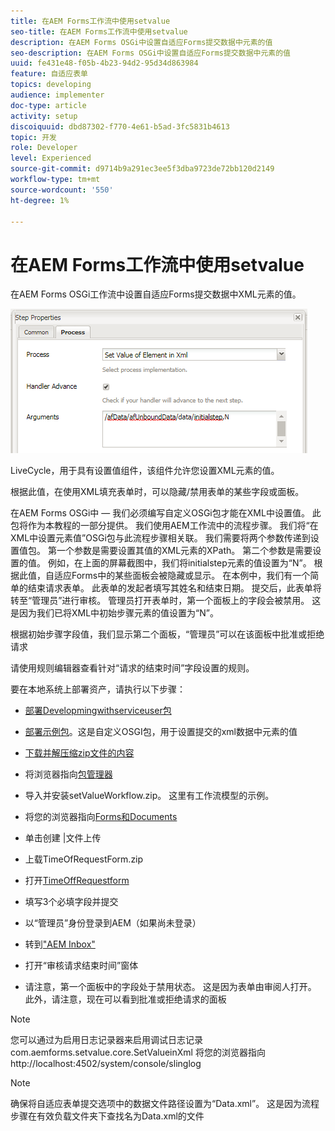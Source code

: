 ```yaml
---
title: 在AEM Forms工作流中使用setvalue
seo-title: 在AEM Forms工作流中使用setvalue
description: 在AEM Forms OSGi中设置自适应Forms提交数据中元素的值
seo-description: 在AEM Forms OSGi中设置自适应Forms提交数据中元素的值
uuid: fe431e48-f05b-4b23-94d2-95d34d863984
feature: 自适应表单
topics: developing
audience: implementer
doc-type: article
activity: setup
discoiquuid: dbd87302-f770-4e61-b5ad-3fc5831b4613
topic: 开发
role: Developer
level: Experienced
source-git-commit: d9714b9a291ec3ee5f3dba9723de72bb120d2149
workflow-type: tm+mt
source-wordcount: '550'
ht-degree: 1%

---
```



# 在AEM Forms工作流中使用setvalue

在AEM Forms OSGi工作流中设置自适应Forms提交数据中XML元素的值。

![SetValue](assets/setvalue.png)

LiveCycle，用于具有设置值组件，该组件允许您设置XML元素的值。

根据此值，在使用XML填充表单时，可以隐藏/禁用表单的某些字段或面板。

在AEM Forms OSGi中 — 我们必须编写自定义OSGi包才能在XML中设置值。 此包将作为本教程的一部分提供。
我们使用AEM工作流中的流程步骤。 我们将“在XML中设置元素值”OSGi包与此流程步骤相关联。
我们需要将两个参数传递到设置值包。 第一个参数是需要设置其值的XML元素的XPath。 第二个参数是需要设置的值。
例如，在上面的屏幕截图中，我们将initialstep元素的值设置为“N”。
根据此值，自适应Forms中的某些面板会被隐藏或显示。
在本例中，我们有一个简单的结束请求表单。 此表单的发起者填写其姓名和结束日期。 提交后，此表单将转至“管理员”进行审核。 管理员打开表单时，第一个面板上的字段会被禁用。 这是因为我们已将XML中初始步骤元素的值设置为“N”。

根据初始步骤字段值，我们显示第二个面板，“管理员”可以在该面板中批准或拒绝请求

请使用规则编辑器查看针对“请求的结束时间”字段设置的规则。

要在本地系统上部署资产，请执行以下步骤：

* [部署Developmingwithserviceuser包](/help/forms/assets/common-osgi-bundles/DevelopingWithServiceUser.jar)

* [部署示例包](/help/forms/assets/common-osgi-bundles/SetValueApp.core-1.0-SNAPSHOT.jar)。这是自定义OSGI包，用于设置提交的xml数据中元素的值

* [下载并解压缩zip文件的内容](assets/setvalueassets.zip)
* 将浏览器指向[包管理器](http://localhost:4502/crx/packmgr/index.jsp)
* 导入并安装setValueWorkflow.zip。 这里有工作流模型的示例。
* 将您的浏览器指向[Forms和Documents](http://localhost:4502/aem/forms.html/content/dam/formsanddocuments)
* 单击创建 |文件上传
* 上载TimeOfRequestForm.zip
* 打开[TimeOffRequestform](http://localhost:4502/content/dam/formsanddocuments/timeoffapplication/jcr:content?wcmmode=disabled)
* 填写3个必填字段并提交
* 以“管理员”身份登录到AEM（如果尚未登录）
* 转到[&quot;AEM Inbox&quot;](http://localhost:4502/aem/inbox)
* 打开“审核请求结束时间”窗体
* 请注意，第一个面板中的字段处于禁用状态。 这是因为表单由审阅人打开。 此外，请注意，现在可以看到批准或拒绝请求的面板

>[!NOTE]
>
>您可以通过为启用日志记录器来启用调试日志记录
>com.aemforms.setvalue.core.SetValueinXml
>将您的浏览器指向http://localhost:4502/system/console/slinglog

>[!NOTE]
>
>确保将自适应表单提交选项中的数据文件路径设置为“Data.xml”。 这是因为流程步骤在有效负载文件夹下查找名为Data.xml的文件
